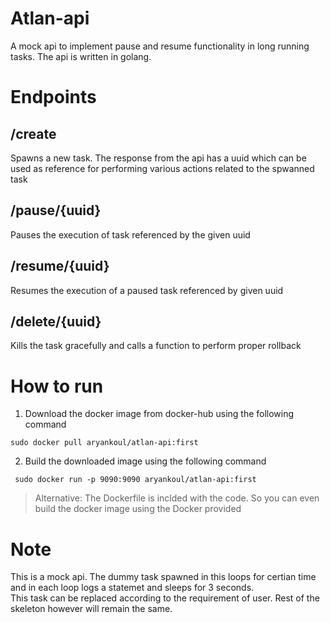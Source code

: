 # Atlan-api
A mock api to implement pause and resume functionality in long running tasks. The api is written in golang. 

# Endpoints
## /create
Spawns a new task. 
The response from the api has a uuid which can be used as reference for performing various actions related to the spwanned task

## /pause/{uuid}
Pauses the execution of task referenced by the given uuid

## /resume/{uuid}
Resumes the execution of a paused task referenced by given uuid

## /delete/{uuid}
Kills the task gracefully and calls a function to perform proper rollback

# How to run
1. Download the docker image from docker-hub using the following command
```
sudo docker pull aryankoul/atlan-api:first
```

2. Build the downloaded image using the following command
```
 sudo docker run -p 9090:9090 aryankoul/atlan-api:first 
```

> Alternative: The Dockerfile is inclded with the code. So you can even build the docker image using the Docker provided

# Note 
This is a mock api. The dummy task spawned in this loops for certian time and in each loop logs a statemet and sleeps for 3 seconds.  
This task can be replaced according to the requirement of user. Rest of the skeleton however will remain the same.
